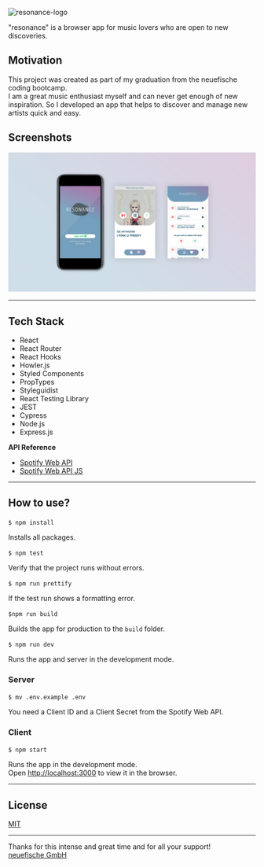 ![resonance-logo](client/src/assets/screenshots/resonance_header_small.jpg)

"resonance" is a browser app for music lovers who are open to new discoveries.

## Motivation

This project was created as part of my graduation from the neuefische coding bootcamp.\
I am a great music enthusiast myself and can never get enough of new inspiration. So I developed an app that helps to discover and manage new artists quick and easy.

## Screenshots

![resonance-mock](client/src/assets/screenshots/resonance_mock_small.jpg)

---

## Tech Stack

- React
- React Router
- React Hooks
- Howler.js
- Styled Components
- PropTypes
- Styleguidist
- React Testing Library
- JEST
- Cypress
- Node.js
- Express.js

**API Reference**

- [Spotify Web API](https://developer.spotify.com/documentation/web-api/)
- [Spotify Web API JS](https://github.com/JMPerez/spotify-web-api-js)

---

## How to use?

`$ npm install`

Installs all packages.

`$ npm test`

Verify that the project runs without errors.

`$ npm run prettify`

If the test run shows a formatting error.

`$npm run build`

Builds the app for production to the `build` folder.

`$ npm run dev`

Runs the app and server in the development mode.

### **Server**

`$ mv .env.example .env`

You need a Client ID and a Client Secret from the Spotify Web API.

### **Client**

`$ npm start`

Runs the app in the development mode.\
Open [http://localhost:3000](http://localhost:3000) to view it in the browser.

---

## License

[MIT](https://en.wikipedia.org/wiki/MIT_License#License_terms)

---

Thanks for this intense and great time and for all your support!\
[neuefische GmbH ](https://github.com/neuefische)
